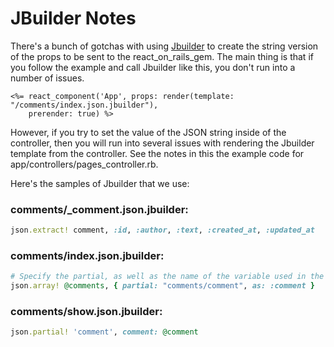 # JBuilder Notes
There's a bunch of gotchas with using [Jbuilder](https://github.com/rails/jbuilder) to create the string version of the props to be sent to the react_on_rails_gem. The main thing is that if you follow the example and call Jbuilder like this, you don't run into a number of issues.

```erb
<%= react_component('App', props: render(template: "/comments/index.json.jbuilder"),
    prerender: true) %>
```

However, if you try to set the value of the JSON string inside of the controller, then you will run into several issues with rendering the Jbuilder template from the controller. See the notes in this the example code for app/controllers/pages_controller.rb.

Here's the samples of Jbuilder that we use:

### comments/_comment.json.jbuilder:

```ruby
json.extract! comment, :id, :author, :text, :created_at, :updated_at
```

### comments/index.json.jbuilder:

```ruby
# Specify the partial, as well as the name of the variable used in the partial
json.array! @comments, { partial: "comments/comment", as: :comment }
```

### comments/show.json.jbuilder:

```ruby
json.partial! 'comment', comment: @comment
```


